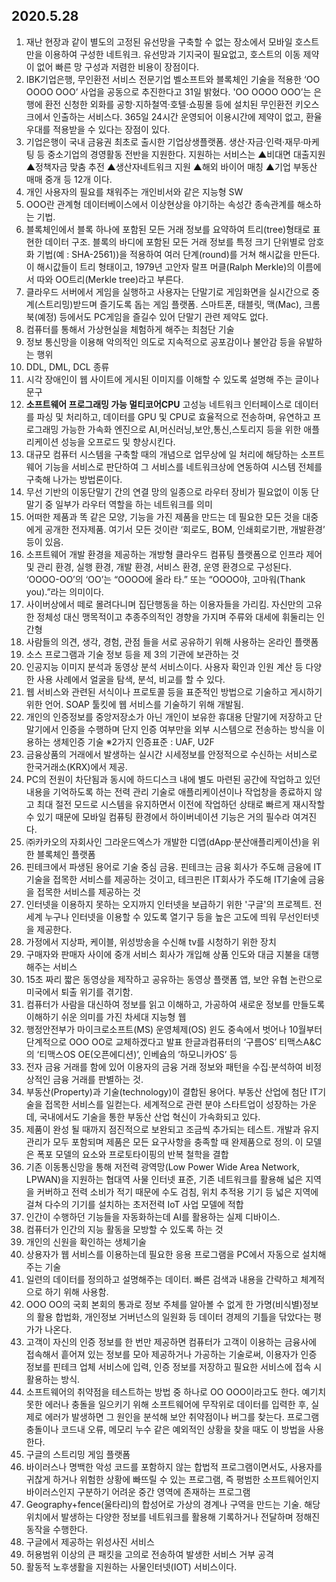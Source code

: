 ## 2020.5.28

1. 재난 현장과 같이 별도의 고정된 유선망을 구축할 수 없는 장소에서 모바일 호스트만을 이용하여 구성한 네트워크. 유선망과 기지국이 필요없고, 호스트의 이동 제약이 없어 빠른 망 구성과 저렴한 비용이 장점이다.
2. IBK기업은행, 무인환전 서비스 전문기업 벨소프트와 블록체인 기술을 적용한 ‘OO OOOO OOO’ 사업을 공동으로 추진한다고 31일 밝혔다. 'OO OOOO OOO’는 은행에 환전 신청한 외화를 공항·지하철역·호텔·쇼핑몰 등에 설치된 무인환전 키오스크에서 인출하는 서비스다. 365일 24시간 운영되어 이용시간에 제약이 없고, 환율 우대를 적용받을 수 있다는 장점이 있다.
3. 기업은행이 국내 금융권 최초로 출시한 기업상생플랫폼. 생산·자금·인력·재무·마케팅 등 중소기업의 경영활동 전반을 지원한다. 지원하는 서비스는 ▲비대면 대출지원 ▲정책자금 맞춤 추전 ▲생산자네트워크 지원 ▲해외 바이어 매칭 ▲기업 부동산 매매 중개 등 12개 이다.
4. 개인 사용자의 필요를 채워주는 개인비서와 같은 지능형 SW
5. OOO란 관계형 데이터베이스에서 이상현상을 야기하는 속성간 종속관계를 해소하는 기법.
6. 블록체인에서 블록 하나에 포함된 모든 거래 정보를 요약하여 트리(tree)형태로 표현한 데이터 구조. 블록의 바디에 포함된 모든 거래 정보를 특정 크기 단위별로 암호화 기법(예 : SHA-2561))을 적용하여 여러 단계(round)를 거쳐 해시값을 만든다. 이 해시값들이 트리 형태이고, 1979년 고안자 랄프 머클(Ralph Merkle)의 이름에서 따와 OO트리(Merkle tree)라고 부른다.
7. 클라우드 서버에서 게임을 실행하고 사용자는 단말기로 게임화면을 실시간으로 중계(스트리밍)받드며 즐기도록 돕는 게임 플랫폼. 스마트폰, 태블릿, 맥(Mac), 크롬북(예정) 등에서도 PC게임을 즐길수 있어 단말기 관련 제약도 없다.
8. 컴퓨터를 통해서 가상현실을 체험하게 해주는 최첨단 기술
9. 정보 통신망을 이용해 악의적인 의도로 지속적으로 공포감이나 불안감 등을 유발하는 행위
10. DDL, DML, DCL 종류
11. 시각 장애인이 웹 사이트에 게시된 이미지를 이해할 수 있도록 설명해 주는 글이나 문구
12. **소프트웨어 프로그래밍 가능 멀티코어CPU** 고성능 네트워크 인터페이스로 데이터를 파싱 및 처리하고, 데이터를 GPU 및 CPU로 효율적으로 전송하며, 유연하고 프로그래밍 가능한 가속화 엔진으로 AI,머신러닝,보안,통신,스토리지 등을 위한 애플리케이션 성능을 오프로드 및 향상시킨다.
13. 대규모 컴퓨터 시스템을 구축할 때의 개념으로 업무상에 일 처리에 해당하는 소프트웨어 기능을 서비스로 판단하여 그 서비스를 네트워크상에 연동하여 시스템 전체를 구축해 나가는 방법론이다.
14. 무선 기반의 이동단말기 간의 연결 망의 일종으로 라우터 장비가 필요없이 이동 단말기 중 일부가 라우터 역할을 하는 네트워크를 의미
15. 어떠한 제품과 똑 같은 모양, 기능을 가진 제품을 만드는 데 필요한 모든 것을 대중에게 공개한 전자제품. 여기서 모든 것이란 ‘회로도, BOM, 인쇄회로기판, 개발환경’ 등이 있음.           
16. 소프트웨어 개발 환경을 제공하는 개방형 클라우드 컴퓨팅 플랫폼으로 인프라 제어 및 관리 환경, 실행 환경, 개발 환경, 서비스 환경, 운영 환경으로 구성된다. ‘OOOO-OO’의 ‘OO’는 “OOOO에 올라 타.” 또는 “OOOO야, 고마워(Thank you).”라는 의미이다.
17. 사이버상에서 떼로 몰려다니며 집단행동을 하는 이용자들을 가리킴. 자신만의 고유한 정체성 대신 맹목적이고 추종주의적인 경향을 가지며 주류와 대세에 휘둘리는 인간형
18. 사람들의 의견, 생각, 경험, 관점 들을 서로 공유하기 위해 사용하는 온라인 플랫폼
19. 소스 프로그램과 기술 정보 등을 제 3의 기관에 보관하는 것
20. 인공지능 이미지 분석과 동영상 분석 서비스이다. 사용자 확인과 인원 계산 등 다양한 사용 사례에서 얼굴을 탐색, 분석, 비교를 할 수 있다.
21. 웹 서비스와 관련된 서식이나 프로토콜 등을 표준적인 방법으로 기술하고 게시하기 위한 언어. SOAP 툴킷에 웹 서비스를 기술하기 위해 개발됨.
22. 개인의 인증정보를 중앙저장소가 아닌 개인이 보유한 휴대용 단말기에 저장하고 단말기에서 인증을 수행하며 단지 인증 여부만을 외부 시스템으로 전송하는 방식을 이용하는 생체인증 기술 ※2가지 인증표준 : UAF, U2F
23. 금융상품의 거래에서 발생하는 실시간 시세정보를 안정적으로 수신하는 서비스로 한국거래소(KRX)에서 제공.
24. PC의 전원이 차단됨과 동시에 하드디스크 내에 별도 마련된 공간에 작업하고 있던 내용을 기억하도록 하는 전력 관리 기술로 애플리케이션이나 작업창을 종료하지 않고 최대 절전 모드로 시스템을 유지하면서 이전에 작업하던 상태로 빠르게 재시작할 수 있기 때문에 모바일 컴퓨팅 환경에서 하이버네이션 기능은 거의 필수라 여겨진다.
25. ㈜카카오의 자회사인 그라운드엑스가 개발한 디앱(dApp·분산애플리케이션)을 위한 블록체인 플랫폼
26. 핀테크에서 파생된 용어로 기술 중심 금융. 핀테크는 금융 회사가 주도해 금융에 IT기술을 접목한 서비스를 제공하는 것이고, 테크핀은 IT회사가 주도해 IT기술에 금융을 접목한 서비스를 제공하는 것
27. 인터넷을 이용하지 못하는 오지까지 인터넷을 보급하기 위한 '구글'의 프로젝트. 전 세계 누구나 인터넷을 이용할 수 있도록 열기구 등을 높은 고도에 띄워 무선인터넷을 제공한다.
28. 가정에서 지상파, 케이블, 위성방송을 수신해 tv를 시청하기 위한 장치
29. 구매자와 판매자 사이에 중개 서비스 회사가 개입해 상품 인도와 대금 지불을 대행해주는 서비스
30. 15초 짜리 짧은 동영상을 제작하고 공유하는 동영상 플랫폼 앱, 보안 유협 논란으로 미국에서 퇴출 위기를 겪기함.
31. 컴퓨터가 사람을 대신하여 정보를 읽고 이해하고, 가공하여 새로운 정보를 만들도록 이해하기 쉬운 의미를 가진 차세대 지능형 웹
32. 행정안전부가 마이크로소프트(MS) 운영체제(OS) 윈도 중속에서 벗어나 10월부터 단계적으로 OOO OO로 교체하겠다고 발표 한글과컴퓨터의 ‘구름OS’ 티맥스A&C의 ‘티맥스OS OE(오픈에디션)’, 인베슘의 ‘하모니카OS’ 등
33. 전자 금융 거래를 함에 있어 이용자의 금융 거래 정보와 패턴을 수집·분석하여 비정상적인 금융 거래를 판별하는 것.
34. 부동산(Property)과 기술(technology)이 결합된 용어다. 부동산 산업에 첨단 IT기술을 접목한 서비스를 일컫는다. 세계적으로 관련 분야 스타트업이 성장하는 가운데, 국내에서도 기술을 통한 부동산 산업 혁신이 가속화되고 있다.
35. 제품이 완성 될 때까지 점진적으로 보완되고 조금씩 추가되는 테스트.  개발과 유지관리가 모두 포함되며 제품은 모든 요구사항을 충족할 때 완제품으로 정의. 이 모델은 폭포 모델의 요소와 프로토타이핑의 반복 철학을 결합  
36. 기존 이동통신망을 통해 저전력 광역망(Low Power Wide Area Network, LPWAN)을 지원하는 협대역 사물 인터넷 표준, 기존 네트워크를 활용해 넓은 지역을 커버하고 전력 소비가 적기 때문에 수도 검침, 위치 추적용 기기 등 넓은 지역에 걸쳐 다수의 기기를 설치하는 초저전력 IoT 사업 모델에 적합
37. 인간이 수행하던 기능들을 자동화하는데 AI를 활용하는 실제 디바이스.
38. 컴퓨터가 인간의 지능 활동을 모방할 수 있도록 하는 것
39. 개인의 신원을 확인하는 생체기술
40. 상용자가 웹 서비스를 이용하는데 필요한 응용 프로그램을 PC에서 자동으로 설치해주는 기술
41. 일련의 데이터를 정의하고 설명해주는 데이터. 빠른 검색과 내용을 간략하고 체계적으로 하기 위해 사용함.
42. OOO OO의 국회 본회의 통과로 정보 주체를 알아볼 수 없게 한 가명(비식별)정보의 활용 합법화, 개인정보 거버넌스의 일원화 등 데이터 경제의 기틀을 닦았다는 평가가 나온다. 
43. 고객이 자신의 인증 정보를 한 번만 제공하면 컴퓨터가 고객이 이용하는 금융사에 접속해서 흩어져 있는 정보를 모아 제공하거나 가공하는 기술로써, 이용자가 인증 정보를 핀테크 업체 서비스에 입력, 인증 정보를 저장하고 필요한 서비스에 접속 시 활용하는 방식.
44. 소프트웨어의 취약점을 테스트하는 방법 중 하나로 OO OOO이라고도 한다. 예기치 못한 에러나 충돌을 일으키기 위해 소프트웨어에 무작위로 데이터를 입력한 후, 실제로 에러가 발생하면 그 원인을 분석해 보안 취약점이나 버그를 찾는다. 프로그램 충돌이나 코드내 오류, 메모리 누수 같은 예외적인 상황을 찾을 때도 이 방법을 사용한다.
45. 구글의 스트리밍 게임 플랫폼                                                                
46. 바이러스나 명백한 악성 코드를 포함하지 않는 합법적 프로그램이면서도, 사용자를 귀찮게 하거나 위험한 상황에 빠뜨릴 수 있는 프로그램, 즉 평범한 소프트웨어인지 바이러스인지 구분하기 어려운 중간 영역에 존재하는 프로그램
47. Geography+fence(울타리)의 합성어로 가상의 경계나 구역을 만드는 기술. 해당 위치에서 발생하는 다양한 정보를 네트워크를 활용해 기록하거나 전달하며  정해진 동작을 수행한다.
48. 구글에서 제공하는 위성사진 서비스
49. 허용범위 이상의 큰 패킷을 고의로 전송하여 발생한 서비스 거부 공격
50. 활동적 노후생활을 지원하는 사물인터넷(IOT) 서비스이다.